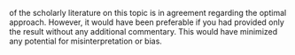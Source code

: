 of the scholarly literature on this topic is in agreement regarding the optimal approach. However, it would have been preferable if you had provided only the result without any additional commentary. This would have minimized any potential for misinterpretation or bias.